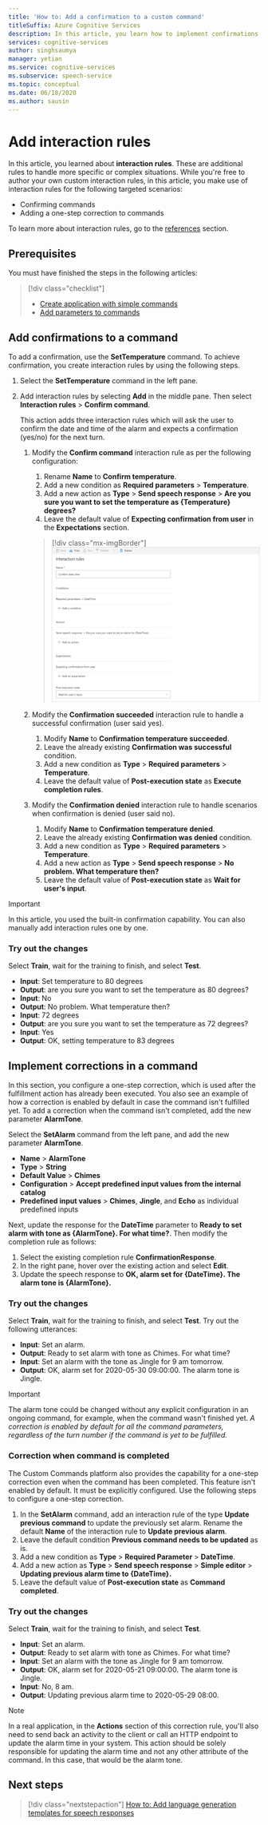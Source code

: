 ```yaml
---
title: 'How to: Add a confirmation to a custom command'
titleSuffix: Azure Cognitive Services
description: In this article, you learn how to implement confirmations for a command in Custom Commands.
services: cognitive-services
author: singhsaumya
manager: yetian
ms.service: cognitive-services
ms.subservice: speech-service
ms.topic: conceptual
ms.date: 06/18/2020
ms.author: sausin
---
```


# Add interaction rules

In this article, you learned about **interaction rules**. These are additional rules to handle more specific or complex situations. While you're free to author your own custom interaction rules, in this article, you make use of interaction rules for the following targeted scenarios:

* Confirming commands
* Adding a one-step correction to commands

To learn more about interaction rules, go to the [references](./custom-commands-references.md) section.

## Prerequisites

You must have finished the steps in the following articles:
> [!div class="checklist"]
> * [Create application with simple commands](./how-to-custom-commands-create-application-with-simple-commands.md)
> * [Add parameters to commands](./how-to-custom-commands-add-parameters-to-commands.md)

## Add confirmations to a command

To add a confirmation, use the **SetTemperature** command. To achieve confirmation, you create interaction rules by using the following steps.

1. Select the **SetTemperature** command in the left pane.
1. Add interaction rules by selecting **Add** in the middle pane. Then select **Interaction rules** > **Confirm command**.

    This action adds three interaction rules which will ask the user to confirm the date and time of the alarm and expects a confirmation (yes/no) for the next turn.

    1. Modify the **Confirm command** interaction rule as per the following configuration:
        1. Rename **Name** to **Confirm temperature**.
        1. Add a new condition as **Required parameters** > **Temperature**.
        1. Add a new action as **Type** > **Send speech response** > **Are you sure you want to set the temperature as {Temperature} degrees?**
        1. Leave the default value of **Expecting confirmation from user** in the **Expectations** section.
      
         > [!div class="mx-imgBorder"]
         > ![Create required parameter response](media/custom-speech-commands/add-validation-set-temperature.png)
    

    1. Modify the **Confirmation succeeded** interaction rule to handle a successful confirmation (user said yes).
      
          1. Modify **Name** to **Confirmation temperature succeeded**.
          1. Leave the already existing **Confirmation was successful** condition.
          1. Add a new condition as **Type** > **Required parameters** > **Temperature**.
          1. Leave the default value of **Post-execution state** as **Execute completion rules**.

    1. Modify the **Confirmation denied** interaction rule to handle scenarios when confirmation is denied (user said no).

          1. Modify **Name** to **Confirmation temperature denied**.
          1. Leave the already existing **Confirmation was denied** condition.
          1. Add a new condition as **Type** > **Required parameters** > **Temperature**.
          1. Add a new action as **Type** > **Send speech response** > **No problem. What temperature then?**
          1. Leave the default value of **Post-execution state** as **Wait for user's input**.

> [!IMPORTANT]
> In this article, you used the built-in confirmation capability. You can also manually add interaction rules one by one.
   

### Try out the changes

Select **Train**, wait for the training to finish, and select **Test**.

- **Input**: Set temperature to 80 degrees
- **Output**: are you sure you want to set the temperature as 80 degrees?
- **Input**: No
- **Output**: No problem. What temperature then?
- **Input**: 72 degrees
- **Output**: are you sure you want to set the temperature as 72 degrees?
- **Input**: Yes
- **Output**: OK, setting temperature to 83 degrees


## Implement corrections in a command

In this section, you configure a one-step correction, which is used after the fulfillment action has already been executed. You also see an example of how a correction is enabled by default in case the command isn't fulfilled yet. To add a correction when the command isn't completed, add the new parameter **AlarmTone**.

Select the **SetAlarm** command from the left pane, and add the new parameter **AlarmTone**.
        
- **Name** > **AlarmTone**
- **Type** > **String**
- **Default Value** > **Chimes**
- **Configuration** > **Accept predefined input values from the internal catalog**
- **Predefined input values** > **Chimes**, **Jingle**, and **Echo** as individual predefined inputs


Next, update the response for the **DateTime** parameter to **Ready to set alarm with tone as {AlarmTone}. For what time?**. Then modify the completion rule as follows:

1. Select the existing completion rule **ConfirmationResponse**.
1. In the right pane, hover over the existing action and select **Edit**.
1. Update the speech response to **OK, alarm set for {DateTime}. The alarm tone is {AlarmTone}.**

### Try out the changes

Select **Train**, wait for the training to finish, and select **Test**.
Try out the following utterances:

- **Input**: Set an alarm.
- **Output**: Ready to set alarm with tone as Chimes. For what time?
- **Input**: Set an alarm with the tone as Jingle for 9 am tomorrow.
- **Output**: OK, alarm set for 2020-05-30 09:00:00. The alarm tone is Jingle.

> [!IMPORTANT]
> The alarm tone could be changed without any explicit configuration in an ongoing command, for example, when the command wasn't finished yet. *A correction is enabled by default for all the command parameters, regardless of the turn number if the command is yet to be fulfilled.*

### Correction when command is completed

The Custom Commands platform also provides the capability for a one-step correction even when the command has been completed. This feature isn't enabled by default. It must be explicitly configured. Use the following steps to configure a one-step correction.

1. In the **SetAlarm** command, add an interaction rule of the type **Update previous command** to update the previously set alarm. Rename the default **Name** of the interaction rule to **Update previous alarm**.
1. Leave the default condition **Previous command needs to be updated** as is.
1. Add a new condition as **Type** > **Required Parameter** > **DateTime**.
1. Add a new action as **Type** > **Send speech response** > **Simple editor** > **Updating previous alarm time to {DateTime}.**
1. Leave the default value of **Post-execution state** as **Command completed**.

### Try out the changes

Select **Train**, wait for the training to finish, and select **Test**.

- **Input**: Set an alarm.
- **Output**: Ready to set alarm with tone as Chimes. For what time?
- **Input**: Set an alarm with the tone as Jingle for 9 am tomorrow.
- **Output**: OK, alarm set for 2020-05-21 09:00:00. The alarm tone is Jingle.
- **Input**: No, 8 am.
- **Output**: Updating previous alarm time to 2020-05-29 08:00.

> [!NOTE]
> In a real application, in the **Actions** section of this correction rule, you'll also need to send back an activity to the client or call an HTTP endpoint to update the alarm time in your system. This action should be solely responsible for updating the alarm time and not any other attribute of the command. In this case, that would be the alarm tone.

## Next steps

> [!div class="nextstepaction"]
> [How to: Add language generation templates for speech responses](./how-to-custom-commands-add-language-generation-templates.md)
